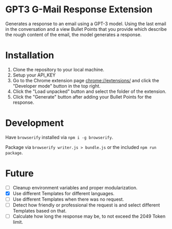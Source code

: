 # GPT3 G-Mail Response Extension

Generates a response to an email using a GPT-3 model. Using the last email in the conversation and a view Bullet Points that you provide which describe the rough content of the email, the model generates a response.

# Installation

1. Clone the repository to your local machine.
2. Setup your API_KEY
3. Go to the Chrome extension page [chrome://extensions/](chrome://extensions/) and click the "Developer mode" button in the top right.
4. Click the "Load unpacked" button and select the folder of the extension.
5. Click the "Generate" button after adding your Bullet Points for the response.

# Development

Have `browserify` installed via `npm i -g browserify`.

Package via `browserify writer.js > bundle.js` or the included `npm run package`.

# Future

- [ ] Cleanup environment variables and proper modularization.
- [x] Use different Templates for different languages.
- [ ] Use different Templates when there was no request.
- [ ] Detect how friendly or professional the request is and select different Templates based on that.
- [ ] Calculate how long the response may be, to not exceed the 2049 Token limit.
